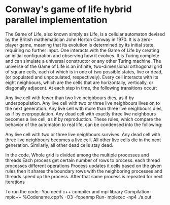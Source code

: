 # Conway's game of life hybrid parallel implementation
  The Game of Life, also known simply as Life, is a cellular automaton devised by the British mathematician John Horton Conway in 1970.
 It is a zero-player game, meaning that its evolution is determined by its initial state, requiring no further input. 
One interacts with the Game of Life by creating an initial configuration and observing how it evolves. 
It is Turing complete and can simulate a universal constructor or any other Turing machine.
The universe of the Game of Life is an infinite, two-dimensional orthogonal grid of square cells, each of which is in one of two possible states, live or dead, (or populated and unpopulated, respectively). 
Every cell interacts with its eight neighbours, which are the cells that are horizontally, vertically, or diagonally adjacent. At each step in time, the following transitions occur:

Any live cell with fewer than two live neighbours dies, as if by underpopulation.
Any live cell with two or three live neighbours lives on to the next generation.
Any live cell with more than three live neighbours dies, as if by overpopulation.
Any dead cell with exactly three live neighbours becomes a live cell, as if by reproduction.
These rules, which compare the behavior of the automaton to real life, can be condensed into the following:

Any live cell with two or three live neighbours survives.
Any dead cell with three live neighbours becomes a live cell.
All other live cells die in the next generation. Similarly, all other dead cells stay dead.

In the code, Whole grid is divided among the multiple processes and threads
Each process get certain number of rows to process. each thread processes different operations
Process updates it cells based on the given rules then it shares the boundary rows with the neighboring processes and threads speed up the process.
After that same process is repeated for next iterations

To run the code-
You need c++ compiler and mpi library 
Compilation- mpic++ %Codename.cpp% -O3 -fopenmp
Run- mpiexec -np4 ./a.out
